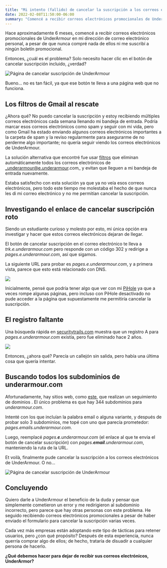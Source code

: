 ```yaml
---
title: "Mi intento (fallido) de cancelar la suscripción a los correos electrónicos de UnderArmour"
date: 2022-02-08T11:50:00-06:00
summary: "Comencé a recibir correos electrónicos promocionales de UnderArmour en mi dirección de correo electrónico personal, a pesar de que nunca compré nada de ellos ni me suscribí a ningún boletín promocional. Intenté cancelar la suscripción, pero el enlace no funcionaba. Esta es mi historia"
---
```


Hace aproximadamente 6 meses, comencé a recibir correos electrónicos promocionales de UnderArmour en mi dirección de correo electrónico personal, a pesar de que nunca compré nada de ellos ni me suscribí a ningún boletín promocional.

Entonces, ¿cuál es el problema? Solo necesito hacer clic en el botón de cancelar suscripción incluido, ¿verdad?

![Página de cancelar suscripción de UnderArmour](/my_failed_attempt_to_unsubscribe_from_underarmour_emails/button.jpeg)

Bueno... no es tan fácil, ya que ese botón te lleva a una página web que no funciona.

## Los filtros de Gmail al rescate

¿Ahora qué? No puedo cancelar la suscripción y estoy recibiendo múltiples correos electrónicos cada semana llenando mi bandeja de entrada. Podría marcar esos correos electrónicos como spam y seguir con mi vida, pero como Gmail ha estado enviando algunos correos electrónicos importantes a la carpeta de spam y la reviso regularmente para asegurarme de no perderme algo importante; no quería seguir viendo los correos electrónicos de UnderArmour.

La solución alternativa que encontré fue usar [filtros](https://support.google.com/mail/answer/6579) que eliminan automáticamente todos los correos electrónicos de _underarmour@e.underarmour.com_ y evitan que lleguen a mi bandeja de entrada nuevamente.

Estaba satisfecho con esta solución ya que ya no veía esos correos electrónicos, pero todo este tiempo me molestaba el hecho de que nunca les di mi correo electrónico y no me permitían cancelar la suscripción.

## Investigando el enlace de cancelar suscripción roto

Siendo un estudiante curioso y molesto por esto, mi única opción era investigar y hacer que estos correos electrónicos dejaran de llegar.

El botón de cancelar suscripción en el correo electrónico te lleva a _trk.e.underarmour.com_ pero responde con un código 302 y redirige a _pages.e.underarmour.com_, así que sigamos.

La siguiente URL para probar es _pages.e.underarmour.com_, y a primera vista, parece que esto está relacionado con DNS.

![](/my_failed_attempt_to_unsubscribe_from_underarmour_emails/cant_connect.jpeg)

Inicialmente, pensé que podría tener algo que ver con mi [PiHole](https://pi-hole.net/) ya que a veces rompe algunas páginas, pero incluso con PiHole desactivado no pude acceder a la página que supuestamente me permitiría cancelar la suscripción.

## El registro faltante

Una búsqueda rápida en [securitytrails.com](https://securitytrails.com) muestra que un registro A para _pages.e.underarmour.com_ existía, pero fue eliminado hace 2 años.

![](/my_failed_attempt_to_unsubscribe_from_underarmour_emails/dns.png)

Entonces, ¿ahora qué? Parecía un callejón sin salida, pero había una última cosa que quería intentar.

## Buscando todos los subdominios de underarmour.com

Afortunadamente, hay sitios web, como [este](https://subdomains.whoisxmlapi.com/), que realizan un seguimiento de dominios . El único problema es que hay 344 subdominios para _underarmour.com_.

Intenté con los que incluían la palabra email o alguna variante, y después de probar solo 3 subdominios, me topé con uno que parecía prometedor: _pages.emails.underarmour.com_.

Luego, reemplacé _pages.**e**.underarmour.com_ (el enlace al que te envia el botón de cancelar suscripción) con _pages.**email**.underarmour.com_, manteniendo la ruta de la URL.

Et voilà, finalmente pude cancelar la suscripción a los correos electrónicos de UnderArmour. O no...

![Página de cancelar suscripción de UnderArmour](/my_failed_attempt_to_unsubscribe_from_underarmour_emails/cancel.png)

## Concluyendo

Quiero darle a UnderArmour el beneficio de la duda y pensar que simplemente cometieron un error y me redirigieron al subdominio incorrecto, pero parece que hay otras personas con este problema. He seguido recibiendo correos electrónicos promocionales a pesar de haber enviado el formulario para cancelar la suscripción varias veces.

Cada vez más empresas están adoptando este tipo de tácticas para retener usuarios, pero ¿con qué propósito? Después de esta experiencia, nunca querría comprar algo de ellos; de hecho, trataría de disuadir a cualquier persona de hacerlo.

**¿Qué debemos hacer para dejar de recibir sus correos electrónicos, UnderArmor?**
